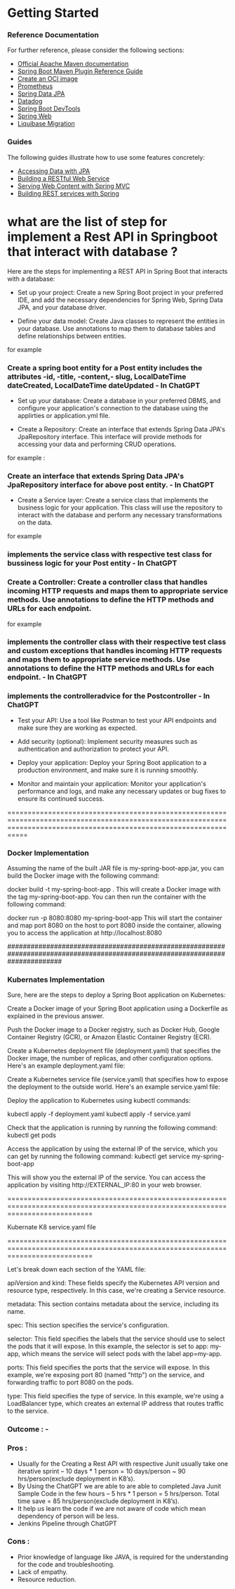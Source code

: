 # Getting Started

### Reference Documentation

For further reference, please consider the following sections:

* [Official Apache Maven documentation](https://maven.apache.org/guides/index.html)
* [Spring Boot Maven Plugin Reference Guide](https://docs.spring.io/spring-boot/docs/3.0.4/maven-plugin/reference/html/)
* [Create an OCI image](https://docs.spring.io/spring-boot/docs/3.0.4/maven-plugin/reference/html/#build-image)
* [Prometheus](https://docs.spring.io/spring-boot/docs/3.0.4/reference/htmlsingle/#actuator.metrics.export.prometheus)
* [Spring Data JPA](https://docs.spring.io/spring-boot/docs/3.0.4/reference/htmlsingle/#data.sql.jpa-and-spring-data)
* [Datadog](https://docs.spring.io/spring-boot/docs/3.0.4/reference/htmlsingle/#actuator.metrics.export.datadog)
* [Spring Boot DevTools](https://docs.spring.io/spring-boot/docs/3.0.4/reference/htmlsingle/#using.devtools)
* [Spring Web](https://docs.spring.io/spring-boot/docs/3.0.4/reference/htmlsingle/#web)
* [Liquibase Migration](https://docs.spring.io/spring-boot/docs/3.0.4/reference/htmlsingle/#howto.data-initialization.migration-tool.liquibase)

### Guides

The following guides illustrate how to use some features concretely:

* [Accessing Data with JPA](https://spring.io/guides/gs/accessing-data-jpa/)
* [Building a RESTful Web Service](https://spring.io/guides/gs/rest-service/)
* [Serving Web Content with Spring MVC](https://spring.io/guides/gs/serving-web-content/)
* [Building REST services with Spring](https://spring.io/guides/tutorials/rest/)

## ###################################################################################################################

# what are the list of step for implement a Rest API in Springboot that interact with database ?



Here are the steps for implementing a REST API in Spring Boot that interacts with a database:

- Set up your project: Create a new Spring Boot project in your preferred IDE, and add the necessary dependencies for Spring Web, Spring Data JPA, and your database driver.


- Define your data model: Create Java classes to represent the entities in your database. Use annotations to map them to database tables and define relationships between entities.

for example 
### Create a spring boot entity for a Post entity includes the attributes -id, -title,  -content,- slug, LocalDateTime dateCreated, LocalDateTime dateUpdated - In ChatGPT


- Set up your database: Create a database in your preferred DBMS, and configure your application's connection to the database using the applirties or application.yml file.

- Create a Repository: Create an interface that extends Spring Data JPA's JpaRepository interface. This interface will provide methods for accessing your data and performing CRUD operations.

for example :
### Create an interface that extends Spring Data JPA's JpaRepository interface for above post entity. - In ChatGPT

- Create a Service layer: Create a service class that implements the business logic for your application. This class will use the repository to interact with the database and perform any necessary transformations on the data.

for example 
### implements the service class with respective test class for bussiness logic for your Post entity - In ChatGPT 

### Create a Controller: Create a controller class that handles incoming HTTP requests and maps them to appropriate service methods. Use annotations to define the HTTP methods and URLs for each endpoint.

for example 
 ### implements the controller class with their respective test class and custom exceptions that handles incoming HTTP requests and maps them to appropriate service methods. Use annotations to define the HTTP methods and URLs for each endpoint. - In ChatGPT

### implements the controlleradvice for the Postcontroller - In ChatGPT 

 - Test your API: Use a tool like Postman to test your API endpoints and make sure they are working as expected.

- Add security (optional): Implement security measures such as authentication and authorization to protect your API.

- Deploy your application: Deploy your Spring Boot application to a production environment, and make sure it is running smoothly.

- Monitor and maintain your application: Monitor your application's performance and logs, and make any necessary updates or bug fixes to ensure its continued success.


=======================================================================================================================================================================
### Docker Implementation 
Assuming the name of the built JAR file is my-spring-boot-app.jar, you can build the Docker image with the following command:


docker build -t my-spring-boot-app .
This will create a Docker image with the tag my-spring-boot-app. You can then run the container with the following command:


docker run -p 8080:8080 my-spring-boot-app
This will start the container and map port 8080 on the host to port 8080 inside the container, allowing you to access the application at http://localhost:8080

##############################################################################################################################

### Kubernates Implementation 
Sure, here are the steps to deploy a Spring Boot application on Kubernetes:

Create a Docker image of your Spring Boot application using a Dockerfile as explained in the previous answer.

Push the Docker image to a Docker registry, such as Docker Hub, Google Container Registry (GCR), or Amazon Elastic Container Registry (ECR).

Create a Kubernetes deployment file (deployment.yaml) that specifies the Docker image, the number of replicas, and other configuration options. Here's an example deployment.yaml file:


Create a Kubernetes service file (service.yaml) that specifies how to expose the deployment to the outside world. Here's an example service.yaml file:

Deploy the application to Kubernetes using kubectl commands:

kubectl apply -f deployment.yaml
kubectl apply -f service.yaml

Check that the application is running by running the following command:
kubectl get pods

Access the application by using the external IP of the service, which you can get by running the following command:
kubectl get service my-spring-boot-app

This will show you the external IP of the service. You can access the application by visiting http://EXTERNAL_IP:80 in your web browser.

=================================================================================================================================

Kubernate K8 service.yaml file 

=================================================================================================================================

Let's break down each section of the YAML file:

apiVersion and kind: These fields specify the Kubernetes API version and resource type, respectively. In this case, we're creating a Service resource.

metadata: This section contains metadata about the service, including its name.

spec: This section specifies the service's configuration.

selector: This field specifies the labels that the service should use to select the pods that it will expose. In this example, the selector is set to app: my-app, which means the service will select pods with the label app=my-app.

ports: This field specifies the ports that the service will expose. In this example, we're exposing port 80 (named "http") on the service, and forwarding traffic to port 8080 on the pods.

type: This field specifies the type of service. In this example, we're using a LoadBalancer type, which creates an external IP address that routes traffic to the service.


### Outcome : -

### Pros : 
-	Usually for the  Creating a Rest API with respective Junit usually take one iterative sprint  –  10 days  * 1 person =  10 days/person ~ 90 hrs/person(exclude deployment in K8’s).
-	By Using the ChatGPT we are able to are able to completed Java Junit Sample Code in the few hours –  5 hrs *  1 person =  5 hrs/person. Total time save = 85 hrs/person(exclude deployment in K8’s).
-	It help us learn the code if we are not aware of code which mean dependency of person will  be less.
-	Jenkins Pipeline through ChatGPT
### Cons : 
-	Prior knowledge of language like JAVA,  is required for the understanding for the code and troubleshooting.
-	Lack of empathy.
-	Resource reduction. 

